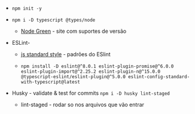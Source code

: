 


* `npm init -y`
* `npm i -D typescript @types/node`
  * [Node Green](node.green) - site com suportes de versão

* ESLint- 
  * [js standard style](standardjs.com) - padrões do ESlint
  * ```shell
    npm install -D eslint@^8.0.1 eslint-plugin-promise@^6.0.0 eslint-plugin-import@^2.25.2 eslint-plugin-n@^15.0.0  @typescript-eslint/eslint-plugin@^5.0.0 eslint-config-standard-with-typescript@latest
    ```
  
* Husky - validate & test for commits `npm i -D husky lint-staged`
  * lint-staged - rodar so nos arquivos que vão entrar